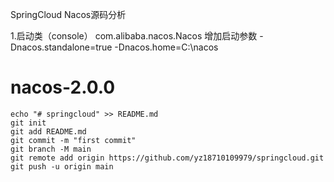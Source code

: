SpringCloud Nacos源码分析


1.启动类（console） com.alibaba.nacos.Nacos
增加启动参数
    -Dnacos.standalone=true -Dnacos.home=C:\nacos

# nacos-2.0.0





```
echo "# springcloud" >> README.md
git init
git add README.md
git commit -m "first commit"
git branch -M main
git remote add origin https://github.com/yz18710109979/springcloud.git
git push -u origin main
```